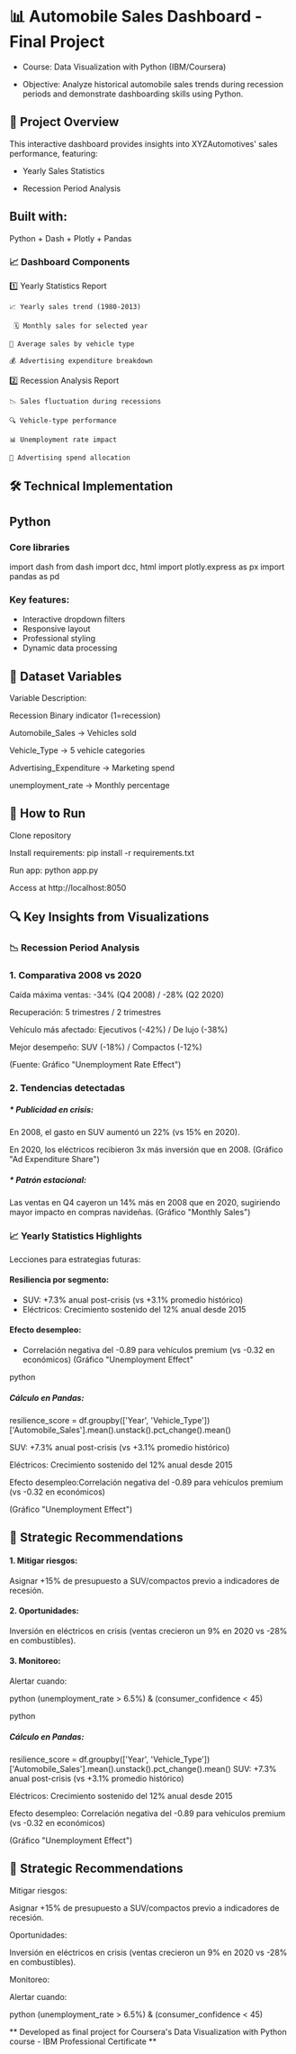 # 📊 Automobile Sales Dashboard - Final Project

* Course: Data Visualization with Python (IBM/Coursera)

* Objective: Analyze historical automobile sales trends during recession periods and demonstrate dashboarding skills using Python.


## 🚀 Project Overview

This interactive dashboard provides insights into XYZAutomotives' sales performance, featuring:

- Yearly Sales Statistics

- Recession Period Analysis
  

## Built with:

Python + Dash + Plotly + Pandas


### 📈 Dashboard Components

1️⃣ Yearly Statistics Report

    📈 Yearly sales trend (1980-2013)

     🗓️ Monthly sales for selected year

    🚗 Average sales by vehicle type

    💰 Advertising expenditure breakdown

2️⃣ Recession Analysis Report

    📉 Sales fluctuation during recessions

    🔍 Vehicle-type performance

    📊 Unemployment rate impact

    💸 Advertising spend allocation


## 🛠️ Technical Implementation

## Python

### Core libraries
import dash
from dash import dcc, html
import plotly.express as px
import pandas as pd

### Key features:
 - Interactive dropdown filters
 - Responsive layout
 - Professional styling
 - Dynamic data processing
   
## 📂 Dataset Variables

Variable	Description:

Recession	Binary indicator (1=recession)

Automobile_Sales	→ Vehicles sold

Vehicle_Type	→ 5 vehicle categories

Advertising_Expenditure	→ Marketing spend

unemployment_rate	→ Monthly percentage

## 🚦 How to Run

Clone repository

Install requirements: pip install -r requirements.txt

Run app: python app.py

Access at http://localhost:8050

## 🔍 Key Insights from Visualizations

### 📉 Recession Period Analysis


### 1. Comparativa 2008 vs 2020
   

Caída máxima ventas:	-34% (Q4 2008) /	-28% (Q2 2020)

Recuperación:	5 trimestres	/ 2 trimestres

Vehículo más afectado:	Ejecutivos (-42%)	/ De lujo (-38%)

Mejor desempeño:	SUV (-18%)	/ Compactos (-12%)

(Fuente: Gráfico "Unemployment Rate Effect")


### 2. Tendencias detectadas
   

##### * Publicidad en crisis:

En 2008, el gasto en SUV aumentó un 22% (vs 15% en 2020).

En 2020, los eléctricos recibieron 3x más inversión que en 2008.
(Gráfico "Ad Expenditure Share")

##### * Patrón estacional:
  
Las ventas en Q4 cayeron un 14% más en 2008 que en 2020, sugiriendo mayor impacto en compras navideñas.
(Gráfico "Monthly Sales")

### 📈 Yearly Statistics Highlights

Lecciones para estrategias futuras:

#### Resiliencia por segmento:
-    SUV: +7.3% anual post-crisis (vs +3.1% promedio histórico)
-    Eléctricos: Crecimiento sostenido del 12% anual desde 2015

#### Efecto desempleo:
-    Correlación negativa del -0.89 para vehículos premium (vs -0.32 en económicos)
     (Gráfico "Unemployment Effect"

python
##### Cálculo en Pandas:
resilience_score = df.groupby(['Year', 'Vehicle_Type'])['Automobile_Sales'].mean().unstack().pct_change().mean()

SUV: +7.3% anual post-crisis (vs +3.1% promedio histórico)

Eléctricos: Crecimiento sostenido del 12% anual desde 2015

Efecto desempleo:Correlación negativa del -0.89 para vehículos premium (vs -0.32 en económicos)

(Gráfico "Unemployment Effect")


## 📌 Strategic Recommendations

#### 1. Mitigar riesgos:

Asignar +15% de presupuesto a SUV/compactos previo a indicadores de recesión.

#### 2. Oportunidades:

Inversión en eléctricos en crisis (ventas crecieron un 9% en 2020 vs -28% en combustibles).

#### 3. Monitoreo:

Alertar cuando:

python
(unemployment_rate > 6.5%) & (consumer_confidence < 45)

python
##### Cálculo en Pandas:
resilience_score = df.groupby(['Year', 'Vehicle_Type'])['Automobile_Sales'].mean().unstack().pct_change().mean()
SUV: +7.3% anual post-crisis (vs +3.1% promedio histórico)

Eléctricos: Crecimiento sostenido del 12% anual desde 2015

Efecto desempleo: Correlación negativa del -0.89 para vehículos premium (vs -0.32 en económicos)

(Gráfico "Unemployment Effect")

## 📌 Strategic Recommendations
Mitigar riesgos:

Asignar +15% de presupuesto a SUV/compactos previo a indicadores de recesión.

Oportunidades:

Inversión en eléctricos en crisis (ventas crecieron un 9% en 2020 vs -28% en combustibles).

Monitoreo:

Alertar cuando:

python
(unemployment_rate > 6.5%) & (consumer_confidence < 45)

** Developed as final project for Coursera's Data Visualization with Python course - IBM Professional Certificate **
